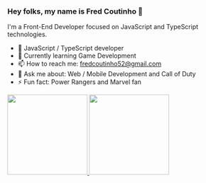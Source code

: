 ### Hey folks, my name is Fred Coutinho 👋

I'm a Front-End Developer focused on JavaScript and TypeScript technologies.

- 👾 JavaScript / TypeScript developer
- 🌱 Currently learning Game Development
- 📫 How to reach me: fredcoutinho52@gmail.com
- 💬 Ask me about: Web / Mobile Development and Call of Duty
- ⚡ Fun fact: Power Rangers and Marvel fan

 <div>
  <a href="https://github.com/fredcoutinho52">
  <img height="180em" src="https://github-readme-stats.vercel.app/api?username=fredcoutinho52&show_icons=true&theme=dark&include_all_commits=true"/>
  <img height="180em" src="https://github-readme-stats.vercel.app/api/top-langs/?username=fredcoutinho52&layout=compact&langs_count=7&theme=dark"/>
</div>
